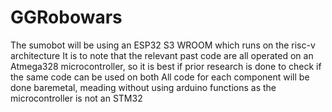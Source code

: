 # GGRobowars
The sumobot will be using an ESP32 S3 WROOM which runs on the risc-v architecture
It is to note that the relevant past code are all operated on an Atmega328 microcontroller, so it is best if prior research is done to check if the same code can be used on both
All code for each component will be done baremetal, meading without using arduino functions as the microcontroller is not an STM32
